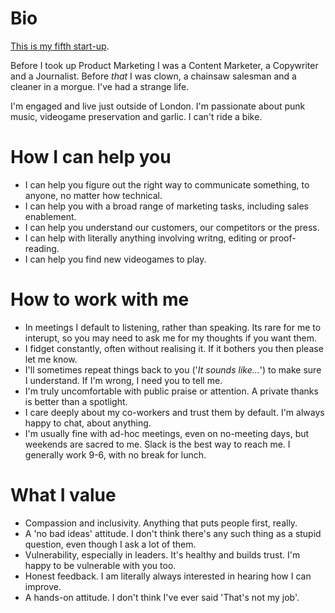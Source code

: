 # Bio

[This is my fifth start-up](https://www.linkedin.com/in/joemartinwords/). 

Before I took up Product Marketing I was a Content Marketer, a Copywriter and a Journalist. Before _that_ I was clown, a chainsaw salesman and a cleaner in a morgue. I've had a strange life. 

I'm engaged and live just outside of London. I'm passionate about punk music, videogame preservation and garlic. I can't ride a bike. 

# How I can help you
- I can help you figure out the right way to communicate something, to anyone, no matter how technical. 
- I can help you with a broad range of marketing tasks, including sales enablement. 
- I can help you understand our customers, our competitors or the press. 
- I can help with literally anything involving writng, editing or proof-reading. 
- I can help you find new videogames to play.

# How to work with me
- In meetings I default to listening, rather than speaking. Its rare for me to interupt, so you may need to ask me for my thoughts if you want them.
- I fidget constantly, often without realising it. If it bothers you then please let me know. 
- I'll sometimes repeat things back to you ('_It sounds like..._') to make sure I understand. If I'm wrong, I need you to tell me. 
- I'm truly uncomfortable with public praise or attention. A private thanks is better than a spotlight.
- I care deeply about my co-workers and trust them by default. I'm always happy to chat, about anything.
- I'm usually fine with ad-hoc meetings, even on no-meeting days, but weekends are sacred to me. Slack is the best way to reach me. I generally work 9-6, with no break for lunch.

# What I value
- Compassion and inclusivity. Anything that puts people first, really. 
- A 'no bad ideas' attitude. I don't think there's any such thing as a stupid question, even though I ask a lot of them.
- Vulnerability, especially in leaders. It's healthy and builds trust. I'm happy to be vulnerable with you too.    
- Honest feedback. I am literally always interested in hearing how I can improve.
- A hands-on attitude. I don't think I've ever said 'That's not my job'.

 



